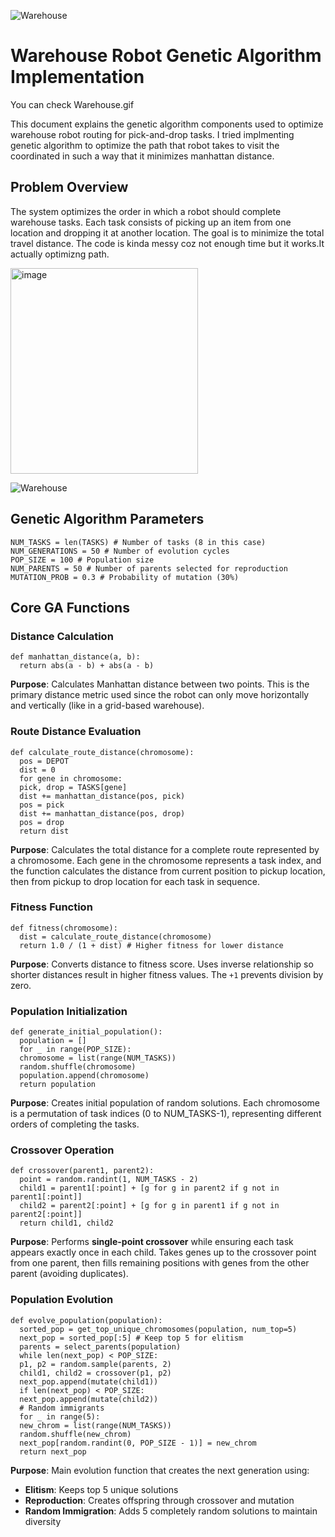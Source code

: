 ![Warehouse](https://github.com/user-attachments/assets/b7d36306-a5d8-4dc9-a9ac-b0f821744f37)
# Warehouse Robot Genetic Algorithm Implementation

You can check Warehouse.gif

This document explains the genetic algorithm components used to optimize warehouse robot routing for pick-and-drop tasks.
I tried implmenting genetic algorithm to optimize the path that robot takes to visit the coordinated in such a way that it minimizes manhattan distance. 

## Problem Overview

The system optimizes the order in which a robot should complete warehouse tasks. Each task consists of picking up an item from one location and dropping it at another location. The goal is to minimize the total travel distance.
The code is kinda messy coz not enough time but it works.It actually optimizng path.

<img width="300" height="329" alt="image" src="https://github.com/user-attachments/assets/248b8b1d-3d0a-4478-ab13-a7a2478474a4" />

![Warehouse](https://github.com/user-attachments/assets/69d39371-c471-412b-85a8-c1bdb082a12d)

## Genetic Algorithm Parameters

    NUM_TASKS = len(TASKS) # Number of tasks (8 in this case)
    NUM_GENERATIONS = 50 # Number of evolution cycles
    POP_SIZE = 100 # Population size
    NUM_PARENTS = 50 # Number of parents selected for reproduction
    MUTATION_PROB = 0.3 # Probability of mutation (30%)


## Core GA Functions

### Distance Calculation

    def manhattan_distance(a, b):
      return abs(a - b) + abs(a - b)
**Purpose**: Calculates Manhattan distance between two points. This is the primary distance metric used since the robot can only move horizontally and vertically (like in a grid-based warehouse).

### Route Distance Evaluation
    def calculate_route_distance(chromosome):
      pos = DEPOT
      dist = 0
      for gene in chromosome:
      pick, drop = TASKS[gene]
      dist += manhattan_distance(pos, pick)
      pos = pick
      dist += manhattan_distance(pos, drop)
      pos = drop
      return dist

**Purpose**: Calculates the total distance for a complete route represented by a chromosome. Each gene in the chromosome represents a task index, and the function calculates the distance from current position to pickup location, then from pickup to drop location for each task in sequence.

### Fitness Function

    def fitness(chromosome):
      dist = calculate_route_distance(chromosome)
      return 1.0 / (1 + dist) # Higher fitness for lower distance


**Purpose**: Converts distance to fitness score. Uses inverse relationship so shorter distances result in higher fitness values. The `+1` prevents division by zero.

### Population Initialization
    def generate_initial_population():
      population = []
      for _ in range(POP_SIZE):
      chromosome = list(range(NUM_TASKS))
      random.shuffle(chromosome)
      population.append(chromosome)
      return population

**Purpose**: Creates initial population of random solutions. Each chromosome is a permutation of task indices (0 to NUM_TASKS-1), representing different orders of completing the tasks.

### Crossover Operation
    def crossover(parent1, parent2):
      point = random.randint(1, NUM_TASKS - 2)
      child1 = parent1[:point] + [g for g in parent2 if g not in parent1[:point]]
      child2 = parent2[:point] + [g for g in parent1 if g not in parent2[:point]]
      return child1, child2

**Purpose**: Performs **single-point crossover** while ensuring each task appears exactly once in each child. Takes genes up to the crossover point from one parent, then fills remaining positions with genes from the other parent (avoiding duplicates).

### Population Evolution
    def evolve_population(population):
      sorted_pop = get_top_unique_chromosomes(population, num_top=5)
      next_pop = sorted_pop[:5] # Keep top 5 for elitism
      parents = select_parents(population)
      while len(next_pop) < POP_SIZE:
      p1, p2 = random.sample(parents, 2)
      child1, child2 = crossover(p1, p2)
      next_pop.append(mutate(child1))
      if len(next_pop) < POP_SIZE:
      next_pop.append(mutate(child2))
      # Random immigrants
      for _ in range(5):
      new_chrom = list(range(NUM_TASKS))
      random.shuffle(new_chrom)
      next_pop[random.randint(0, POP_SIZE - 1)] = new_chrom
      return next_pop
**Purpose**: Main evolution function that creates the next generation using:
- **Elitism**: Keeps top 5 unique solutions
- **Reproduction**: Creates offspring through crossover and mutation
- **Random Immigration**: Adds 5 completely random solutions to maintain diversity
